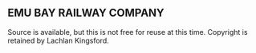 EMU BAY RAILWAY COMPANY
-----------------------

Source is available, but this is not free for reuse at this time. Copyright is retained by Lachlan Kingsford.
